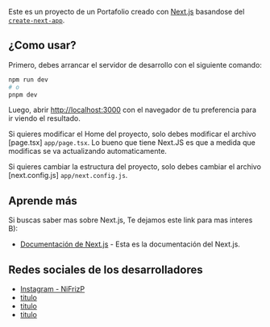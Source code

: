 Este es un proyecto de un Portafolio creado con [Next.js](https://nextjs.org/) basandose del [`create-next-app`](https://github.com/vercel/next.js/tree/canary/packages/create-next-app).

## ¿Como usar?

Primero, debes arrancar el servidor de desarrollo con el siguiente comando:

```bash
npm run dev
# o
pnpm dev
```

Luego, abrir [http://localhost:3000](http://localhost:3000) con el navegador de tu preferencia para ir viendo el resultado.

Si quieres modificar el Home del proyecto, solo debes modificar el archivo [page.tsx] `app/page.tsx`. Lo bueno que tiene Next.JS es que a medida que modificas se va actualizando automaticamente.

Si quieres cambiar la estructura del proyecto, solo debes cambiar el archivo [next.config.js] `app/next.config.js`.

## Aprende más

Si buscas saber mas sobre Next.js, Te dejamos este link para mas interes B):

- [Documentación de Next.js](https://nextjs.org/docs) - Esta es la documentación del Next.js.


## Redes sociales de los desarrolladores
- [Instagram - NiFrizP](https://www.instagram.com/c11NFP/)
- [titulo](link)
- [titulo](link)
- [titulo](link)
